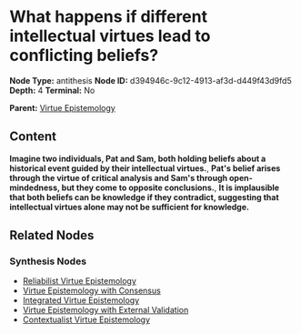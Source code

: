 # What happens if different intellectual virtues lead to conflicting beliefs?

**Node Type:** antithesis
**Node ID:** d394946c-9c12-4913-af3d-d449f43d9fd5
**Depth:** 4
**Terminal:** No

**Parent:** [Virtue Epistemology](virtue-epistemology-synthesis-4af3ef60-8aff-44c8-a724-bb375815850d.md)

## Content

**Imagine two individuals, Pat and Sam, both holding beliefs about a historical event guided by their intellectual virtues.**, **Pat's belief arises through the virtue of critical analysis and Sam's through open-mindedness, but they come to opposite conclusions.**, **It is implausible that both beliefs can be knowledge if they contradict, suggesting that intellectual virtues alone may not be sufficient for knowledge.**

## Related Nodes

### Synthesis Nodes

- [Reliabilist Virtue Epistemology](reliabilist-virtue-epistemology-synthesis-f77f9105-3fbd-460c-af3c-a8c7d875fd62.md)
- [Virtue Epistemology with Consensus](virtue-epistemology-with-consensus-synthesis-71990c67-812f-4ffa-9731-ddf356e5964e.md)
- [Integrated Virtue Epistemology](integrated-virtue-epistemology-synthesis-0f7590bb-aa29-4b4c-8cc4-b9d32aa55f2d.md)
- [Virtue Epistemology with External Validation](virtue-epistemology-with-external-validation-synthesis-1b4b56b5-467f-4075-af65-0194c555bd01.md)
- [Contextualist Virtue Epistemology](contextualist-virtue-epistemology-synthesis-7fd025d4-5de4-427e-93f7-7c68674d2aa4.md)
